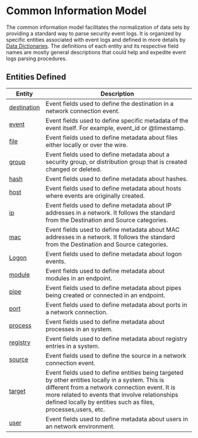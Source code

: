 # Common Information Model

The common information model facilitates the normalization of data sets by providing a standard way to parse security event logs. It is organized by specific entities associated with event logs and defined in more details by [Data Dictionaries](https://github.com/Cyb3rWard0g/OSSEM/blob/master/data_dictionaries). The definitions of each entity and its respective field names are mostly general descriptions that could help and expedite event logs parsing procedures.

## Entities Defined

| Entity | Description |
|--------|---------|
| [destination](https://github.com/Cyb3rWard0g/OSSEM/blob/master/common_information_model/destination.md) | Event fields used to define the destination in a network connection event. |
| [event](https://github.com/Cyb3rWard0g/OSSEM/blob/master/common_information_model/event.md) | Event fields used to define specific metadata of the event itself. For example, event_id or @timestamp. |
| [file](https://github.com/Cyb3rWard0g/OSSEM/blob/master/common_information_model/file.md) | Event fields used to define metadata about files either locally or over the wire.|
| [group](https://github.com/Cyb3rWard0g/OSSEM/blob/master/common_information_model/group.md) | Event fields used to define metadata about a security group, or distribution group that is created changed or deleted. |
| [hash](https://github.com/Cyb3rWard0g/OSSEM/blob/master/common_information_model/hash.md) | Event fields used to define metadata about hashes. |
| [host](https://github.com/Cyb3rWard0g/OSSEM/blob/master/common_information_model/host.md) | Event fields used to define metadata about hosts where events are originally created. |
| [ip](https://github.com/Cyb3rWard0g/OSSEM/blob/master/common_information_model/ip.md) | Event fields used to define metadata about IP addresses in a network. It follows the standard from the Destination and Source categories. |
| [mac](https://github.com/Cyb3rWard0g/OSSEM/blob/master/common_information_model/mac.md) | Event fields used to define metadata about MAC addresses in a network. It follows the standard from the Destination and Source categories. |
| [Logon](https://github.com/Cyb3rWard0g/OSSEM/blob/master/common_information_model/logon.md) | Event fields used to define metadata about logon events. |
| [module](https://github.com/Cyb3rWard0g/OSSEM/blob/master/common_information_model/module.md) | Event fields used to define metadata about modules in an endpoint. |
| [pipe](https://github.com/Cyb3rWard0g/OSSEM/blob/master/common_information_model/pipe.md) | Event fields used to define metadata about pipes being created or connected in an endpoint. |
| [port](https://github.com/Cyb3rWard0g/OSSEM/blob/master/common_information_model/port.md) | Event fields used to define metadata about ports in a network connection. |
| [process](https://github.com/Cyb3rWard0g/OSSEM/blob/master/common_information_model/process.md)| Event fields used to define metadata about processes in an system. |
| [registry](https://github.com/Cyb3rWard0g/OSSEM/blob/master/common_information_model/registry.md) | Event fields used to define metadata about registry entries in a system. |
| [source](https://github.com/Cyb3rWard0g/OSSEM/blob/master/common_information_model/source.md) | Event fields used to define the source in a network connection event. |
| [target](https://github.com/Cyb3rWard0g/OSSEM/blob/master/common_information_model/target.md) | Event fields used to define entities being targeted by other entities locally in a system. This is different from a network connection event. It is more related to events that involve relationships defined locally by entities such as files, processes,users, etc. |
| [user](https://github.com/Cyb3rWard0g/OSSEM/blob/master/common_information_model/user.md) | Event fields used to define metadata about users in an network environment. |
